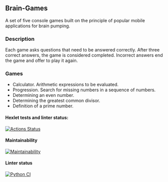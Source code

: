 ## Brain-Games

A set of five console games built on the principle of popular mobile applications for brain pumping.

### Description
Each game asks questions that need to be answered correctly. After three correct answers, the game is considered completed. Incorrect answers end the game and offer to play it again.

### Games
+ Calculator. Arithmetic expressions to be evaluated.
+ Progression. Search for missing numbers in a sequence of numbers.
+ Determining an even number.
+ Determining the greatest common divisor.
+ Definition of a prime number.

#### Hexlet tests and linter status:
[![Actions Status](https://github.com/notabu/python-project-lvl1/workflows/hexlet-check/badge.svg)](https://github.com/notabu/python-project-lvl1/actions)

#### Maintainability
[![Maintainability](https://api.codeclimate.com/v1/badges/2bb66c194e439ea25c08/maintainability)](https://codeclimate.com/github/notabu/python-project-lvl1/maintainability)

#### Linter status
[![Python CI](https://github.com/notabu/python-project-lvl1/actions/workflows/pyci.yml/badge.svg)](https://github.com/notabu/python-project-lvl1/actions/workflows/pyci.yml)